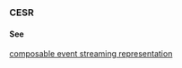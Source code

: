 ### CESR

<h4>See</h4><p><a href="composable-event-streaming-representation">composable event streaming representation</a></p>